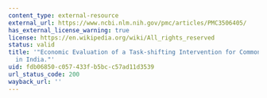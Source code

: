 ```yaml
---
content_type: external-resource
external_url: https://www.ncbi.nlm.nih.gov/pmc/articles/PMC3506405/
has_external_license_warning: true
license: https://en.wikipedia.org/wiki/All_rights_reserved
status: valid
title: '"Economic Evaluation of a Task-shifting Intervention for Common Mental Disorders
  in India."'
uid: fdb06850-c057-433f-b5bc-c57ad11d3539
url_status_code: 200
wayback_url: ''
---
```

